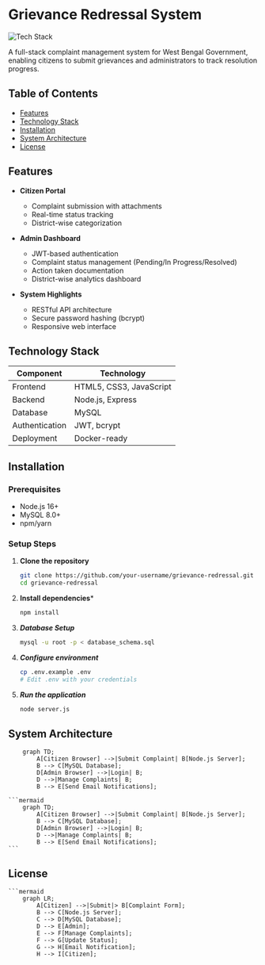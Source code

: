 # Grievance Redressal System

![Tech Stack](https://img.shields.io/badge/Stack-Node.js%20%7C%20Express%20%7C%20MySQL-brightgreen)

A full-stack complaint management system for West Bengal Government, enabling citizens to submit grievances and administrators to track resolution progress.

## Table of Contents
- [Features](#features)
- [Technology Stack](#technology-stack)
- [Installation](#installation)
- [System Architecture](#system-architecture)
- [License](#license)

## Features

- **Citizen Portal**
  - Complaint submission with attachments
  - Real-time status tracking
  - District-wise categorization

- **Admin Dashboard**
  - JWT-based authentication
  - Complaint status management (Pending/In Progress/Resolved)
  - Action taken documentation
  - District-wise analytics dashboard

- **System Highlights**
  - RESTful API architecture
  - Secure password hashing (bcrypt)
  - Responsive web interface

## Technology Stack

| Component        | Technology |
|------------------|------------|
| Frontend         | HTML5, CSS3, JavaScript |
| Backend          | Node.js, Express |
| Database         | MySQL |
| Authentication   | JWT, bcrypt |
| Deployment       | Docker-ready |

## Installation

### Prerequisites
- Node.js 16+
- MySQL 8.0+
- npm/yarn

### Setup Steps

1. **Clone the repository**
   ```bash
   git clone https://github.com/your-username/grievance-redressal.git
   cd grievance-redressal

2. **Install dependencies***
    ```bash
    npm install
    
3. ***Database Setup***
    ```bash
    mysql -u root -p < database_schema.sql

4. ***Configure environment***
    ```bash
    cp .env.example .env
    # Edit .env with your credentials

5. ***Run the application***
    ```bash
    node server.js

## System Architecture
```mermaid
    graph TD;
        A[Citizen Browser] -->|Submit Complaint| B[Node.js Server];
        B --> C[MySQL Database];
        D[Admin Browser] -->|Login| B;
        D -->|Manage Complaints| B;
        B --> E[Send Email Notifications];
```

    ```mermaid
        graph TD;
            A[Citizen Browser] -->|Submit Complaint| B[Node.js Server];
            B --> C[MySQL Database];
            D[Admin Browser] -->|Login| B;
            D -->|Manage Complaints| B;
            B --> E[Send Email Notifications];
    ```

## License
    ```mermaid
        graph LR;
            A[Citizen] -->|Submit|> B[Complaint Form];
            B --> C[Node.js Server];
            C --> D[MySQL Database];
            D --> E[Admin];
            E --> F[Manage Complaints];
            F --> G[Update Status];
            G --> H[Email Notification];
            H --> I[Citizen];
    
